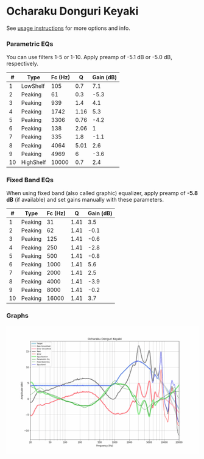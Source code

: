 # Ocharaku Donguri Keyaki
See [usage instructions](https://github.com/jaakkopasanen/AutoEq#usage) for more options and info.

### Parametric EQs
You can use filters 1-5 or 1-10. Apply preamp of -5.1 dB or -5.0 dB, respectively.

|   # | Type      |   Fc (Hz) |    Q |   Gain (dB) |
|-----|-----------|-----------|------|-------------|
|   1 | LowShelf  |       105 | 0.7  |         7.1 |
|   2 | Peaking   |        61 | 0.3  |        -5.3 |
|   3 | Peaking   |       939 | 1.4  |         4.1 |
|   4 | Peaking   |      1742 | 1.16 |         5.3 |
|   5 | Peaking   |      3306 | 0.76 |        -4.2 |
|   6 | Peaking   |       138 | 2.06 |         1   |
|   7 | Peaking   |       335 | 1.8  |        -1.1 |
|   8 | Peaking   |      4064 | 5.01 |         2.6 |
|   9 | Peaking   |      4969 | 6    |        -3.6 |
|  10 | HighShelf |     10000 | 0.7  |         2.4 |

### Fixed Band EQs
When using fixed band (also called graphic) equalizer, apply preamp of **-5.8 dB** (if available) and set gains manually with these parameters.

|   # | Type    |   Fc (Hz) |    Q |   Gain (dB) |
|-----|---------|-----------|------|-------------|
|   1 | Peaking |        31 | 1.41 |         3.5 |
|   2 | Peaking |        62 | 1.41 |        -0.1 |
|   3 | Peaking |       125 | 1.41 |        -0.6 |
|   4 | Peaking |       250 | 1.41 |        -2.8 |
|   5 | Peaking |       500 | 1.41 |        -0.8 |
|   6 | Peaking |      1000 | 1.41 |         5.6 |
|   7 | Peaking |      2000 | 1.41 |         2.5 |
|   8 | Peaking |      4000 | 1.41 |        -3.9 |
|   9 | Peaking |      8000 | 1.41 |        -0.2 |
|  10 | Peaking |     16000 | 1.41 |         3.7 |

### Graphs
![](./Ocharaku%20Donguri%20Keyaki.png)
